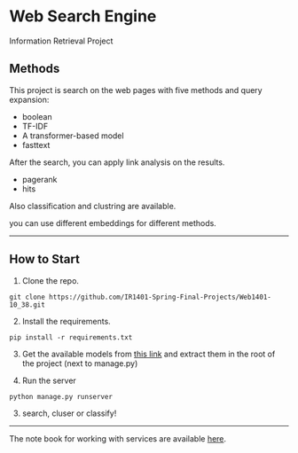# Web Search Engine
Information Retrieval Project

## Methods
This project is search on the web pages with five methods and query expansion:
- boolean
- TF-IDF
- A transformer-based model
- fasttext

After the search, you can apply link analysis on the results.
- pagerank
- hits

Also classification and clustring are available.

you can use different embeddings for different methods.

---
## How to Start
1. Clone the repo.
```
git clone https://github.com/IR1401-Spring-Final-Projects/Web1401-10_38.git
```

2. Install the requirements.
```
pip install -r requirements.txt
```
3. Get the available models from [this link](https://drive.google.com/file/d/1QlrLAvuTNVNjb_gSZAhJP579MLOqbmg5/view?usp=sharing) and extract them in the root of the project (next to manage.py)

4. Run the server
```
python manage.py runserver
```

3. search, cluser or classify!
---

The note book for working with services are available [here](https://colab.research.google.com/drive/1rjgo35CQAhybUphJ7JLgIcgKca4cO6Fl?usp=sharing).
